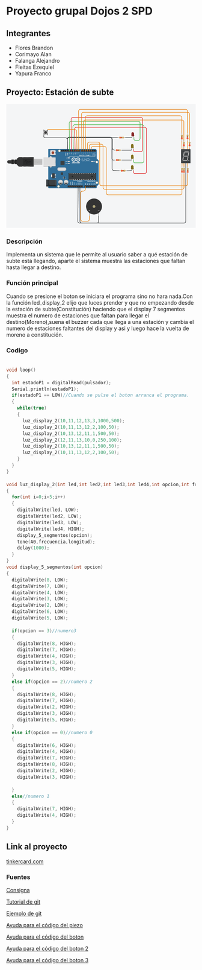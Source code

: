 # Proyecto grupal Dojos 2 SPD 

## Integrantes 
 
 * Flores Brandon
 * Corimayo Alan
 * Falanga Alejandro
 * Fleitas Ezequiel
 * Yapura Franco

## Proyecto: Estación de subte

![Arduino con semáforo](Proyecto_2.png     "Foto de arduino")

### Descripción

Implementa un sistema que le permite al usuario saber a qué estación de subte está llegando, aparte  el sistema muestra las estaciones que faltan hasta llegar a destino.

### Función principal

Cuando se presione el boton se iniciara el programa sino no hara nada.Con la función led_display_2 elijo que luces prender y que no empezando desde la estación de subte(Constitución) haciendo que el display 7 segmentos muestra el numero de estaciones que faltan para llegar el destino(Moreno),suena el buzzer cada que llega a una estación y cambia el numero de estaciones faltantes del display y asi y luego hace la vuelta de moreno a constitución. 

### Codigo 


```c++

void loop()
{
  int estadoP1 = digitalRead(pulsador);
  Serial.println(estadoP1);
  if(estadoP1 == LOW)//Cuando se pulse el boton arranca el programa.
  {
    while(true)
    {
      luz_display_2(10,11,12,13,3,1000,500);
      luz_display_2(10,11,13,12,2,100,50);
      luz_display_2(10,13,12,11,1,500,50);
      luz_display_2(12,11,13,10,0,250,100);
      luz_display_2(10,13,12,11,1,500,50);
      luz_display_2(10,11,13,12,2,100,50);
    }
  }
}

void luz_display_2(int led,int led2,int led3,int led4,int opcion,int frecuencia,int longitud)
{
  for(int i=0;i<5;i++)
  {
    digitalWrite(led, LOW);
   	digitalWrite(led2, LOW);
    digitalWrite(led3, LOW);
    digitalWrite(led4, HIGH);
    display_5_segmentos(opcion);
    tone(A0,frecuencia,longitud);
    delay(1000);
  }
}
void display_5_segmentos(int opcion)
{
  digitalWrite(8, LOW);
  digitalWrite(7, LOW);
  digitalWrite(4, LOW);
  digitalWrite(3, LOW);
  digitalWrite(2, LOW);
  digitalWrite(6, LOW);
  digitalWrite(5, LOW);
  
  if(opcion == 3)//numero3
  {
   	digitalWrite(8, HIGH);
    digitalWrite(7, HIGH);
    digitalWrite(4, HIGH);
    digitalWrite(3, HIGH);
    digitalWrite(5, HIGH);
  }
  else if(opcion == 2)//numero 2
  {
    digitalWrite(8, HIGH);
    digitalWrite(7, HIGH);
    digitalWrite(2, HIGH);
    digitalWrite(3, HIGH);
    digitalWrite(5, HIGH);
  }
  else if(opcion == 0)//numero 0
  {
    digitalWrite(6, HIGH);
    digitalWrite(4, HIGH);
    digitalWrite(7, HIGH);
    digitalWrite(8, HIGH);
    digitalWrite(2, HIGH);
    digitalWrite(3, HIGH);
    
  }
  else//numero 1
  {
    digitalWrite(7, HIGH);
    digitalWrite(4, HIGH);
  }
}

```

## Link al proyecto 

[tinkercard.com](https://www.tinkercad.com/things/hHzRIlv3VYD "Link al arduino")

### Fuentes 

[Consigna](https://docs.google.com/document/d/1QUrNz4aSNclbVyzF3rY5Ou-MX76enlGj5Y95jY3h6KY/edit (Classroom))

[Tutorial de git](https://www.youtube.com/watch?v=oxaH9CFpeEE)

[Ejemplo de git](https://github.com/Estebamq/EjemploDocumentacion)

[Ayuda para el código del piezo](https://www.youtube.com/watch?v=xBLYrbYIxLA)

[Ayuda para el código del boton](https://www.youtube.com/watch?v=GOto2dPfBtw)

[Ayuda para el código del boton 2](https://www.youtube.com/watch?v=mIhkmMHG84w)

[Ayuda para el código del boton 3](https://www.youtube.com/watch?v=IzzfvAxXyjY)
